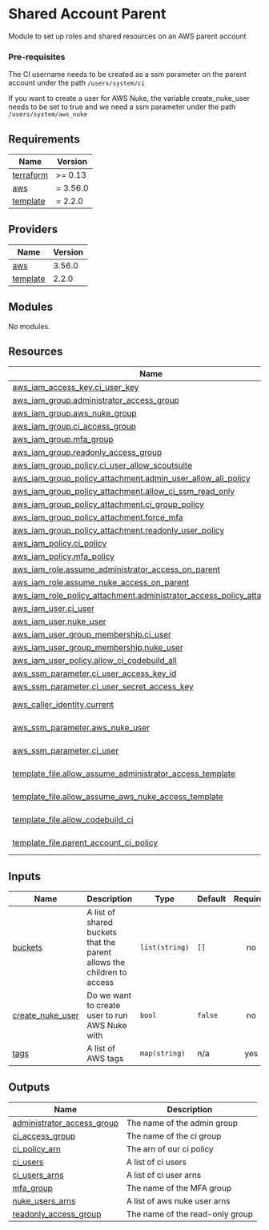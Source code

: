 # Shared Account Parent

Module to set up roles and shared resources on an AWS parent account

### Pre-requisites
The CI username needs to be created as a ssm parameter on the parent account under the path `/users/system/ci`

If you want to create a user for AWS Nuke, the variable create_nuke_user needs to be set to true and we need a ssm parameter under the path
`/users/system/aws_nuke`

<!-- BEGIN_TF_DOCS -->
## Requirements

| Name | Version |
|------|---------|
| <a name="requirement_terraform"></a> [terraform](#requirement\_terraform) | >= 0.13 |
| <a name="requirement_aws"></a> [aws](#requirement\_aws) | = 3.56.0 |
| <a name="requirement_template"></a> [template](#requirement\_template) | = 2.2.0 |

## Providers

| Name | Version |
|------|---------|
| <a name="provider_aws"></a> [aws](#provider\_aws) | 3.56.0 |
| <a name="provider_template"></a> [template](#provider\_template) | 2.2.0 |

## Modules

No modules.

## Resources

| Name | Type |
|------|------|
| [aws_iam_access_key.ci_user_key](https://registry.terraform.io/providers/hashicorp/aws/3.56.0/docs/resources/iam_access_key) | resource |
| [aws_iam_group.administrator_access_group](https://registry.terraform.io/providers/hashicorp/aws/3.56.0/docs/resources/iam_group) | resource |
| [aws_iam_group.aws_nuke_group](https://registry.terraform.io/providers/hashicorp/aws/3.56.0/docs/resources/iam_group) | resource |
| [aws_iam_group.ci_access_group](https://registry.terraform.io/providers/hashicorp/aws/3.56.0/docs/resources/iam_group) | resource |
| [aws_iam_group.mfa_group](https://registry.terraform.io/providers/hashicorp/aws/3.56.0/docs/resources/iam_group) | resource |
| [aws_iam_group.readonly_access_group](https://registry.terraform.io/providers/hashicorp/aws/3.56.0/docs/resources/iam_group) | resource |
| [aws_iam_group_policy.ci_user_allow_scoutsuite](https://registry.terraform.io/providers/hashicorp/aws/3.56.0/docs/resources/iam_group_policy) | resource |
| [aws_iam_group_policy_attachment.admin_user_allow_all_policy](https://registry.terraform.io/providers/hashicorp/aws/3.56.0/docs/resources/iam_group_policy_attachment) | resource |
| [aws_iam_group_policy_attachment.allow_ci_ssm_read_only](https://registry.terraform.io/providers/hashicorp/aws/3.56.0/docs/resources/iam_group_policy_attachment) | resource |
| [aws_iam_group_policy_attachment.ci_group_policy](https://registry.terraform.io/providers/hashicorp/aws/3.56.0/docs/resources/iam_group_policy_attachment) | resource |
| [aws_iam_group_policy_attachment.force_mfa](https://registry.terraform.io/providers/hashicorp/aws/3.56.0/docs/resources/iam_group_policy_attachment) | resource |
| [aws_iam_group_policy_attachment.readonly_user_policy](https://registry.terraform.io/providers/hashicorp/aws/3.56.0/docs/resources/iam_group_policy_attachment) | resource |
| [aws_iam_policy.ci_policy](https://registry.terraform.io/providers/hashicorp/aws/3.56.0/docs/resources/iam_policy) | resource |
| [aws_iam_policy.mfa_policy](https://registry.terraform.io/providers/hashicorp/aws/3.56.0/docs/resources/iam_policy) | resource |
| [aws_iam_role.assume_administrator_access_on_parent](https://registry.terraform.io/providers/hashicorp/aws/3.56.0/docs/resources/iam_role) | resource |
| [aws_iam_role.assume_nuke_access_on_parent](https://registry.terraform.io/providers/hashicorp/aws/3.56.0/docs/resources/iam_role) | resource |
| [aws_iam_role_policy_attachment.administrator_access_policy_attachment](https://registry.terraform.io/providers/hashicorp/aws/3.56.0/docs/resources/iam_role_policy_attachment) | resource |
| [aws_iam_user.ci_user](https://registry.terraform.io/providers/hashicorp/aws/3.56.0/docs/resources/iam_user) | resource |
| [aws_iam_user.nuke_user](https://registry.terraform.io/providers/hashicorp/aws/3.56.0/docs/resources/iam_user) | resource |
| [aws_iam_user_group_membership.ci_user](https://registry.terraform.io/providers/hashicorp/aws/3.56.0/docs/resources/iam_user_group_membership) | resource |
| [aws_iam_user_group_membership.nuke_user](https://registry.terraform.io/providers/hashicorp/aws/3.56.0/docs/resources/iam_user_group_membership) | resource |
| [aws_iam_user_policy.allow_ci_codebuild_all](https://registry.terraform.io/providers/hashicorp/aws/3.56.0/docs/resources/iam_user_policy) | resource |
| [aws_ssm_parameter.ci_user_access_key_id](https://registry.terraform.io/providers/hashicorp/aws/3.56.0/docs/resources/ssm_parameter) | resource |
| [aws_ssm_parameter.ci_user_secret_access_key](https://registry.terraform.io/providers/hashicorp/aws/3.56.0/docs/resources/ssm_parameter) | resource |
| [aws_caller_identity.current](https://registry.terraform.io/providers/hashicorp/aws/3.56.0/docs/data-sources/caller_identity) | data source |
| [aws_ssm_parameter.aws_nuke_user](https://registry.terraform.io/providers/hashicorp/aws/3.56.0/docs/data-sources/ssm_parameter) | data source |
| [aws_ssm_parameter.ci_user](https://registry.terraform.io/providers/hashicorp/aws/3.56.0/docs/data-sources/ssm_parameter) | data source |
| [template_file.allow_assume_administrator_access_template](https://registry.terraform.io/providers/hashicorp/template/2.2.0/docs/data-sources/file) | data source |
| [template_file.allow_assume_aws_nuke_access_template](https://registry.terraform.io/providers/hashicorp/template/2.2.0/docs/data-sources/file) | data source |
| [template_file.allow_codebuild_ci](https://registry.terraform.io/providers/hashicorp/template/2.2.0/docs/data-sources/file) | data source |
| [template_file.parent_account_ci_policy](https://registry.terraform.io/providers/hashicorp/template/2.2.0/docs/data-sources/file) | data source |

## Inputs

| Name | Description | Type | Default | Required |
|------|-------------|------|---------|:--------:|
| <a name="input_buckets"></a> [buckets](#input\_buckets) | A list of shared buckets that the parent allows the children to access | `list(string)` | `[]` | no |
| <a name="input_create_nuke_user"></a> [create\_nuke\_user](#input\_create\_nuke\_user) | Do we want to create user to run AWS Nuke with | `bool` | `false` | no |
| <a name="input_tags"></a> [tags](#input\_tags) | A list of AWS tags | `map(string)` | n/a | yes |

## Outputs

| Name | Description |
|------|-------------|
| <a name="output_administrator_access_group"></a> [administrator\_access\_group](#output\_administrator\_access\_group) | The name of the admin group |
| <a name="output_ci_access_group"></a> [ci\_access\_group](#output\_ci\_access\_group) | The name of the ci group |
| <a name="output_ci_policy_arn"></a> [ci\_policy\_arn](#output\_ci\_policy\_arn) | The arn of our ci policy |
| <a name="output_ci_users"></a> [ci\_users](#output\_ci\_users) | A list of ci users |
| <a name="output_ci_users_arns"></a> [ci\_users\_arns](#output\_ci\_users\_arns) | A list of ci user arns |
| <a name="output_mfa_group"></a> [mfa\_group](#output\_mfa\_group) | The name of the MFA group |
| <a name="output_nuke_users_arns"></a> [nuke\_users\_arns](#output\_nuke\_users\_arns) | A list of aws nuke user arns |
| <a name="output_readonly_access_group"></a> [readonly\_access\_group](#output\_readonly\_access\_group) | The name of the read-only group |
<!-- END_TF_DOCS -->
